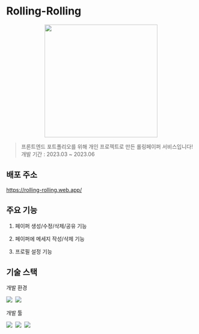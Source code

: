 # Rolling-Rolling

<p align="center">
<img src="https://github.com/Seokyung/Rolling-Rolling/assets/48540451/5e25cd7a-82fb-4d3a-9c07-84c07426b359" width="300" />
</p>

> 프론트엔드 포트폴리오를 위해 개인 프로젝트로 만든 롤링페이퍼 서비스입니다!
> 개발 기간 : 2023.03 ~ 2023.06

## 배포 주소

https://rolling-rolling.web.app/

## 주요 기능

1. 페이퍼 생성/수정/삭제/공유 기능

2. 페이퍼에 메세지 작성/삭제 기능

3. 프로필 설정 기능

## 기술 스택

개발 환경

<img src="https://img.shields.io/badge/Visual_Studio_Code-007ACC?style=flat&logo=VisualStudioCode&logoColor=white">&nbsp;
<img src="https://img.shields.io/badge/GitHub-181717?style=flat&logo=GitHub&logoColor=white">&nbsp;

개발 툴

<img src="https://img.shields.io/badge/React-61DAFB?style=flat&logo=React&logoColor=white">&nbsp;
<img src="https://img.shields.io/badge/JavaScript-F7DF1E?style=flat&logo=JavaScript&logoColor=white">&nbsp;
<img src="https://img.shields.io/badge/Firebase-FFCA28?style=flat&logo=Firebase&logoColor=white">&nbsp;
